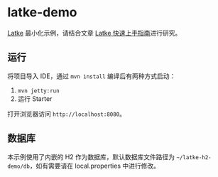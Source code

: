 # latke-demo

[Latke](https://github.com/b3log/latke) 最小化示例，请结合文章 [Latke 快速上手指南](https://hacpai.com/article/1466870492857)进行研究。

## 运行

将项目导入 IDE，通过 `mvn install` 编译后有两种方式启动：

1. `mvn jetty:run`
2. 运行 Starter 

打开浏览器访问 `http://localhost:8080`。

## 数据库

本示例使用了内嵌的 H2 作为数据库，默认数据库文件路径为 `~/latke-h2-demo/db`，如有需要请在 local.properties 中进行修改。


